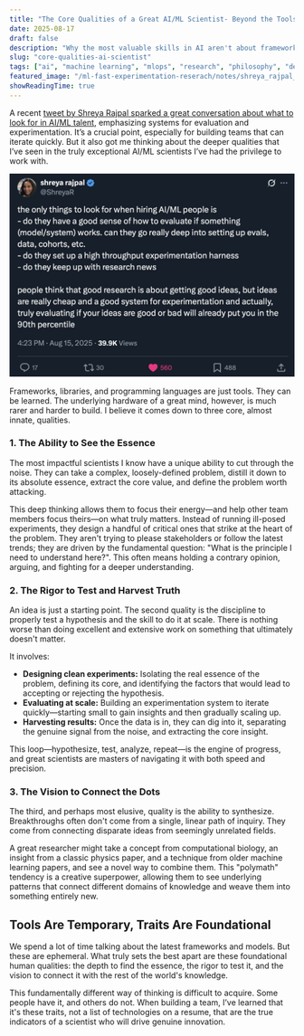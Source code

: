 ```yaml
---
title: "The Core Qualities of a Great AI/ML Scientist- Beyond the Tools"
date: 2025-08-17
draft: false
description: "Why the most valuable skills in AI aren't about frameworks or libraries, but about a fundamental way of thinking."
slug: "core-qualities-ai-scientist"
tags: ["ai", "machine learning", "mlops", "research", "philosophy", "deep thinking"]
featured_image: "/ml-fast-experimentation-reserach/notes/shreya_rajpal_ai_ml_resercher_tweet.jpeg"
showReadingTime: true
---
```


A recent [tweet by Shreya Rajpal sparked a great conversation about what to look for in AI/ML talent](https://x.com/ShreyaR/status/1956496920664485956), emphasizing systems for evaluation and experimentation. It’s a crucial point, especially for building teams that can iterate quickly. But it also got me thinking about the deeper qualities that I’ve seen in the truly exceptional AI/ML scientists I’ve had the privilege to work with.

![Shreya Rajpal tweet](shreya_rajpal_ai_ml_resercher_tweet.jpeg)

Frameworks, libraries, and programming languages are just tools. They can be learned. The underlying hardware of a great mind, however, is much rarer and harder to build. I believe it comes down to three core, almost innate, qualities.

### 1. The Ability to See the Essence

The most impactful scientists I know have a unique ability to cut through the noise. They can take a complex, loosely-defined problem, distill it down to its absolute essence, extract the core value, and define the problem worth attacking.

This deep thinking allows them to focus their energy—and help other team members focus theirs—on what truly matters. Instead of running ill-posed experiments, they design a handful of critical ones that strike at the heart of the problem. They aren't trying to please stakeholders or follow the latest trends; they are driven by the fundamental question: "What is the principle I need to understand here?". This often means holding a contrary opinion, arguing, and fighting for a deeper understanding.

### 2. The Rigor to Test and Harvest Truth

An idea is just a starting point. The second quality is the discipline to properly test a hypothesis and the skill to do it at scale. There is nothing worse than doing excellent and extensive work on something that ultimately doesn't matter.

It involves:
*   **Designing clean experiments:** Isolating the real essence of the problem, defining its core, and identifying the factors that would lead to accepting or rejecting the hypothesis.
*   **Evaluating at scale:** Building an experimentation system to iterate quickly—starting small to gain insights and then gradually scaling up.
*   **Harvesting results:** Once the data is in, they can dig into it, separating the genuine signal from the noise, and extracting the core insight.

This loop—hypothesize, test, analyze, repeat—is the engine of progress, and great scientists are masters of navigating it with both speed and precision.

### 3. The Vision to Connect the Dots

The third, and perhaps most elusive, quality is the ability to synthesize. Breakthroughs often don't come from a single, linear path of inquiry. They come from connecting disparate ideas from seemingly unrelated fields.

A great researcher might take a concept from computational biology, an insight from a classic physics paper, and a technique from older machine learning papers, and see a novel way to combine them. This "polymath" tendency is a creative superpower, allowing them to see underlying patterns that connect different domains of knowledge and weave them into something entirely new.

## Tools Are Temporary, Traits Are Foundational

We spend a lot of time talking about the latest frameworks and models. But these are ephemeral. What truly sets the best apart are these foundational human qualities: the depth to find the essence, the rigor to test it, and the vision to connect it with the rest of the world's knowledge.

This fundamentally different way of thinking is difficult to acquire. Some people have it, and others do not. When building a team, I’ve learned that it's these traits, not a list of technologies on a resume, that are the true indicators of a scientist who will drive genuine innovation.
